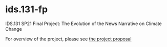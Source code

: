 # ids.131-fp
IDS.131 SP21 Final Project: The Evolution of the News Narrative on Climate Change

For overview of the project, please see [the project proposal](https://github.com/dyllew/ids.131-fp/blob/main/documents/IDS131_Proposal.pdf)
